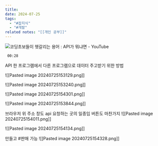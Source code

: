 ```yaml
---
title: 
date: 2024-07-25
tags:
  - "#잡지식"
  - "#개발"
related notes: "[[개인 공부]]"
---
```




![코딩초보들이 헷갈리는 용어 : API가 뭐냐면 - YouTube](https://www.youtube.com/watch?v=ckSdPNKM2pY)

```timestamp 
 00:28
 ```
API
한 프로그램에서 다른 프로그램으로 데이터 주고받기 위한 방법

![[Pasted image 20240725153129.png]]

![[Pasted image 20240725153240.png]]

![[Pasted image 20240725154301.png]]

![[Pasted image 20240725153844.png]]

브라우저 위 주소 창도 api 요청하는 곳의 일종임
버튼도 마찬가지
![[Pasted image 20240725154011.png]]

![[Pasted image 20240725154134.png]]

만들고 #판매 가능
![[Pasted image 20240725154328.png]]